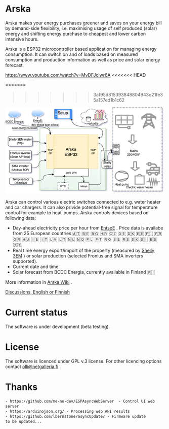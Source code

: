 # Arska
Arska makes your energy purchases greener and saves on your energy bill by demand-side flexibility, i.e. maximising usage of self produced (solar) energy and shifting energy purchase to cheapest and lower carbon intensive hours.

Arska is a ESP32 microcontroller based application for managing energy consumption. It can switch on and of loads based on measured consumption and production information as well as price and solar energy forecast. 

https://www.youtube.com/watch?v=MvDFJclwr6A
<<<<<<< HEAD

=======
>>>>>>> 3af95d815393848804943d21fe35a157ed1b1c62

![Arska Diagram](https://github.com/Netgalleria/arska-node/blob/main/docs/img/Arska%20Node%20ESP32%20diagram.png)

Arska can control various electric switches connected to e.g. water heater and car chargers. It can also privide potential-free signal for temperature control for example to heat-pumps. Arska controls devices based on following data:
- Day-ahead electricity price per hour from [EntsoE](https://transparency.entsoe.eu/) . Price data is availabe from 25 European countries 🇦🇹 🇧🇪 🇧🇬 🇭🇷 🇨🇿 🇩🇪 🇩🇰 🇪🇪 🇫🇮 🇫🇷 🇬🇷 🇭🇺 🇮🇪 🇮🇹 🇱🇻 🇱🇹 🇳🇱 🇳🇴 🇵🇱 🇵🇹 🇷🇴 🇸🇪 🇷🇸 🇸🇰 🇸🇮 🇪🇸 🇨🇭.
- Real time energy export/import of the property (measured by [Shelly 3EM](https://shelly.cloud/products/shelly-3em-smart-home-automation-energy-meter/) ) or solar production (selected Fronius and SMA inverters supported).
- Current date and time
- Solar forecast from BCDC Energia, currently available in Finland 🇫🇮

More information in [Arska Wiki](https://github.com/Netgalleria/arska-node/wiki) .

[Discussions, English or Finnish](https://github.com/Netgalleria/arska-node/discussions)

# Current status
The software is under development (beta testing). 
# License 
The software is licenced under GPL v.3 license. For other licencing options contact olli@netgalleria.fi .

# Thanks
    - https://github.com/me-no-dev/ESPAsyncWebServer  - Control UI web server
    - https://arduinojson.org/ - Processing web API results 
    - https://github.com/lbernstone/asyncUpdate/ - Firmware update
    to be updated...
